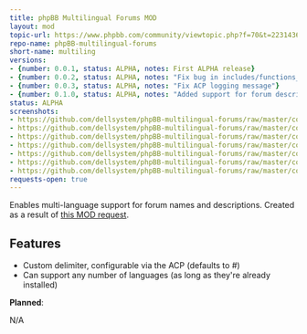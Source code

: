 ```yaml
---
title: phpBB Multilingual Forums MOD
layout: mod
topic-url: https://www.phpbb.com/community/viewtopic.php?f=70&t=2231436
repo-name: phpBB-multilingual-forums
short-name: multiling
versions:
- {number: 0.0.1, status: ALPHA, notes: First ALPHA release}
- {number: 0.0.2, status: ALPHA, notes: "Fix bug in includes/functions_display.php"}
- {number: 0.0.3, status: ALPHA, notes: "Fix ACP logging message"}
- {number: 0.1.0, status: ALPHA, notes: "Added support for forum descriptions"}
status: ALPHA
screenshots:
- https://github.com/dellsystem/phpBB-multilingual-forums/raw/master/contrib/screenshot-acp.png
- https://github.com/dellsystem/phpBB-multilingual-forums/raw/master/contrib/screenshot-category.png
- https://github.com/dellsystem/phpBB-multilingual-forums/raw/master/contrib/screenshot-forum.png
- https://github.com/dellsystem/phpBB-multilingual-forums/raw/master/contrib/screenshot-french.png
- https://github.com/dellsystem/phpBB-multilingual-forums/raw/master/contrib/screenshot-index.png
- https://github.com/dellsystem/phpBB-multilingual-forums/raw/master/contrib/screenshot-language.png
- https://github.com/dellsystem/phpBB-multilingual-forums/raw/master/contrib/screenshot-english.png
requests-open: true
---
```


Enables multi-language support for forum names and descriptions. Created as a
result of [this MOD request][request].

## Features

* Custom delimiter, configurable via the ACP (defaults to #)
* Can support any number of languages (as long as they're already installed)

**Planned**:

N/A

[request]: https://www.phpbb.com/community/viewtopic.php?f=72&t=2215701
